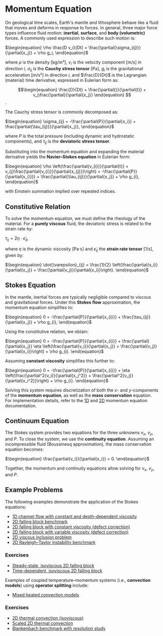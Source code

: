 # Momentum Equation

On geological time scales, Earth's mantle and lithosphere behave like a fluid that moves and deforms in response to forces. In general, three major force types influence fluid motion: **inertial**, **surface**, and **body (volumetric)** forces. A commonly used expression to describe such motion is:

$\begin{equation}
\rho \frac{D v_i}{Dt} = \frac{\partial{\sigma_{ij}}}{\partial{x_j}} + \rho g_i,
\end{equation}$

where 
$\rho$ is the density [kg/m³], 
$v_i$ is the velocity component [m/s] in direction $i$, 
$\sigma_{ij}$ is the **Cauchy stress tensor** [Pa], 
$g_i$ is the gravitational acceleration [m/s²] in direction $i$, and 
$\frac{D}{Dt}$ is the Lagrangian (material) time derivative, expressed in Eulerian form as: 

$$\begin{equation}
\frac{D}{Dt} = \frac{\partial{}}{\partial{t}} + v_j\frac{\partial}{\partial{x_j}}
\end{equation}
$$.

The Cauchy stress tensor is commonly decomposed as:

$\begin{equation}
\sigma_{ij} = -\frac{\partial{P}}{\partial{x_i}} + \frac{\partial{\tau_{ij}}}{\partial{x_j}},
\end{equation}$

where $P$ is the total pressure (including dynamic and hydrostatic components), and $\tau_{ij}$ is the **deviatoric stress tensor**.

Substituting into the momentum equation and expanding the material derivative yields the **Navier–Stokes equation** in Eulerian form:

$\begin{equation}
\rho \left(\frac{\partial{v_{i}}}{\partial{t}} + v_{j}\frac{\partial{v_{i}}}{\partial{x_{j}}}\right) = -\frac{\partial{P}}{\partial{x_{i}}} + \frac{\partial{\tau_{ij}}}{\partial{x_j}} + \rho g_{i},
\end{equation}$

with Einstein summation implied over repeated indices.

## Constitutive Relation

To solve the momentum equation, we must define the rheology of the material. For a **purely viscous** fluid, the deviatoric stress is related to the strain rate by:

$\begin{equation}
\tau_{ij} = 2 \eta \cdot \dot{\varepsilon}_{ij},
\end{equation}$

where 
$\eta$ is the dynamic viscosity [Pa·s] and 
$\dot{\varepsilon}_{ij}$ the **strain rate tensor** [1/s], given by: 

$\begin{equation}
\dot{\varepsilon}_{ij} = \frac{1}{2} \left(\frac{\partial{v_i}}{\partial{x_j}} + \frac{\partial{v_j}}{\partial{x_i}}\right).
\end{equation}$

## Stokes Equation

In the mantle, inertial forces are typically negligible compared to viscous and gravitational forces. Under this **Stokes flow** approximation, the momentum equation simplifies to:

$\begin{equation}
0 = -\frac{\partial{P}}{\partial{x_{i}}} + \frac{\tau_{ij}}{\partial{x_j}} + \rho g_{i},
\end{equation}$

Using the constitutive relation, we obtain:

$\begin{equation}
0 = -\frac{\partial{P}}{\partial{x_{i}}} + \frac{\partial}{\partial{x_j}} \eta \left(\frac{\partial{v_i}}{\partial{x_j}} + \frac{\partial{v_j}}{\partial{x_i}}\right) + \rho g_{i}.
\end{equation}$

Assuming **constant viscosity** simplifies this further to:

$\begin{equation}
0 = -\frac{\partial{P}}{\partial{x_{i}}} + \eta \left(\frac{\partial^2{v_i}}{\partial{x_j^2}} + \frac{\partial^2{v_j}}{\partial{x_i^2}}\right) + \rho g_{i}.
\end{equation}$

Solving this system requires discretization of both the $x$- and $y$-components of the **momentum equation**, as well as the **mass conservation** equation. For implementation details, refer to the [1D](./MomentumOneD.md) and [2D](./MomentumTwoD.md) momentum equation documentation.

## Continuum Equation

The Stokes system provides two equations for the three unknowns $v_x$, $v_y$, and $P$. To close the system, we use the **continuity equation**. Assuming an incompressible fluid (Boussinesq approximation), the mass conservation equation becomes:

$\begin{equation}
\frac{\partial{v_i}}{\partial{x_i}} = 0.
\end{equation}$

Together, the momentum and continuity equations allow solving for $v_x$, $v_y$, and $P$.

## Example Problems

The following examples demonstrate the application of the Stokes equations:

- [1D channel flow with constant and depth-dependent viscosity](https://github.com/GeoSci-FFM/GeoModBox.jl/blob/main/examples/StokesEquation/1D/ChannelFlow_1D.jl)  
- [2D falling block benchmark](https://github.com/GeoSci-FFM/GeoModBox.jl/blob/main/examples/StokesEquation/2D/FallingBlockBenchmark.jl)  
- [2D falling block with constant viscosity (defect correction)](https://github.com/GeoSci-FFM/GeoModBox.jl/blob/main/examples/StokesEquation/2D/FallingBlockConstEta_DC.jl)  
- [2D falling block with variable viscosity (defect correction)](https://github.com/GeoSci-FFM/GeoModBox.jl/blob/main/examples/StokesEquation/2D/FallingBlockVarEta_DC.jl)  
- [2D viscous inclusion problem](https://github.com/GeoSci-FFM/GeoModBox.jl/blob/main/examples/StokesEquation/2D/ViscousInclusion.jl)  
- [2D Rayleigh–Taylor instability benchmark](https://github.com/GeoSci-FFM/GeoModBox.jl/blob/main/examples/StokesEquation/2D/RTI.jl)


### Exercises

- [Steady-state, isoviscous 2D falling block](https://github.com/GeoSci-FFM/GeoModBox.jl/blob/main/exercises/09_2D_Falling_Block.ipynb)  
- [Time-dependent, isoviscous 2D falling block](https://github.com/GeoSci-FFM/GeoModBox.jl/blob/main/exercises/09_2D_Falling_Block_td.ipynb)

Examples of coupled temperature–momentum systems (i.e., **convection models**) using **operator splitting** include:

- [Mixed heated convection models](https://github.com/GeoSci-FFM/GeoModBox.jl/blob/main/examples/MixedHeatedConvection/)

### Exercises

- [2D thermal convection (isoviscous)](https://github.com/GeoSci-FFM/GeoModBox.jl/blob/main/exercises/11_2D_Thermal_Convection.ipynb)  
- [Scaled 2D thermal convection](https://github.com/GeoSci-FFM/GeoModBox.jl/blob/main/exercises/12_2D_Thermal_Convection_scaled.ipynb)  
- [Blankenbach benchmark with resolution study](https://github.com/GeoSci-FFM/GeoModBox.jl/blob/main/exercises/13_Blankenbach_Benchmark.ipynb)






